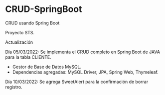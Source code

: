 # CRUD-SpringBoot
CRUD usando Spring Boot

Proyecto STS.

Actualización

Día 05/03/2022: Se implementa el CRUD completo en Spring Boot de JAVA para la tabla CLIENTE.
- Gestor de Base de Datos MySQL.
- Dependencias agregadas: MySQL Driver, JPA, Spring Web, Thymeleaf.

Día 10/03/2022: Se agrega SweetAlert para la confirmación de borrar registro.
